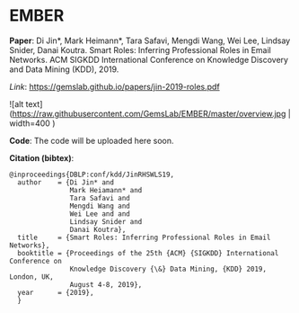 # EMBER

**Paper**: Di Jin*, Mark Heimann*, Tara Safavi, Mengdi Wang, Wei Lee, Lindsay Snider, Danai Koutra. Smart Roles: Inferring Professional Roles in Email Networks. ACM SIGKDD International Conference on Knowledge Discovery and Data Mining (KDD), 2019.

*Link*: https://gemslab.github.io/papers/jin-2019-roles.pdf

![alt text](https://raw.githubusercontent.com/GemsLab/EMBER/master/overview.jpg | width=400 )


**Code**: The code will be uploaded here soon.

**Citation (bibtex)**:
```
@inproceedings{DBLP:conf/kdd/JinRHSWLS19,
  author    = {Di Jin* and
               Mark Heiamann* and
               Tara Safavi and
               Mengdi Wang and 
               Wei Lee and and
               Lindsay Snider and 
               Danai Koutra},
  title     = {Smart Roles: Inferring Professional Roles in Email Networks},
  booktitle = {Proceedings of the 25th {ACM} {SIGKDD} International Conference on
               Knowledge Discovery {\&} Data Mining, {KDD} 2019, London, UK,
               August 4-8, 2019},
  year      = {2019},
  }
```


